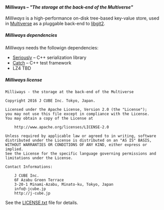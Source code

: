 #### **Milliways** – _"The storage at the back-end of the Multiverse"_

_Milliways_ is a high-performance on-disk tree-based key-value store, used in [Multiverse](https://github.com/j-cube/multiverse) as a pluggable back-end to [libgit2](https://libgit2.github.com).

##### Milliways dependencies

_Milliways_ needs the followign dependencies:

* [Seriously](https://github.com/j-cube/milliways/blob/master/Seriously.h) – C++ serialization library
* [Catch](https://github.com/philsquared/Catch) – C++ test framework 
* LZ4 TBD

##### Milliways license

```
Milliways - the storage at the back-end of the Multiverse

Copyright 2016 J CUBE Inc. Tokyo, Japan.     
                                                                     
Licensed under the Apache License, Version 2.0 (the "License");         
you may not use this file except in compliance with the License.        
You may obtain a copy of the License at                                 
                                                                        
    http://www.apache.org/licenses/LICENSE-2.0                          
                                                                        
Unless required by applicable law or agreed to in writing, software     
distributed under the License is distributed on an "AS IS" BASIS,       
WITHOUT WARRANTIES OR CONDITIONS OF ANY KIND, either express or implied.
See the License for the specific language governing permissions and     
limitations under the License.                             

```
         
```
Contact Informations:

    J CUBE Inc.                                                          
    6F Azabu Green Terrace                                                   
    3-20-1 Minami-Azabu, Minato-ku, Tokyo, Japan                                 
    info@-jcube.jp                                                           
    http://j-cube.jp
```

See the [LICENSE.txt](LICENSE.txt) file for details.
